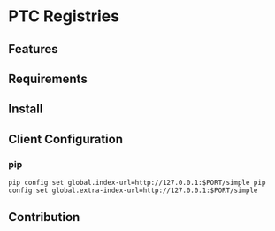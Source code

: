 # PTC Registries

## Features

## Requirements

## Install

## Client Configuration
### pip
``
pip config set global.index-url=http://127.0.0.1:$PORT/simple
pip config set global.extra-index-url=http://127.0.0.1:$PORT/simple
``
## Contribution

## 